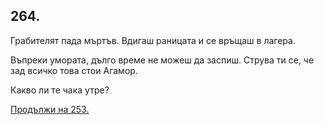 ## 264.

Грабителят пада мъртъв. Вдигаш раницата и се връщаш в лагера.

Въпреки умората, дълго време не можеш да заспиш. Струва ти се, че
зад всичко това стои Агамор.

Какво ли те чака утре?

[Продължи на 253.](./253)
